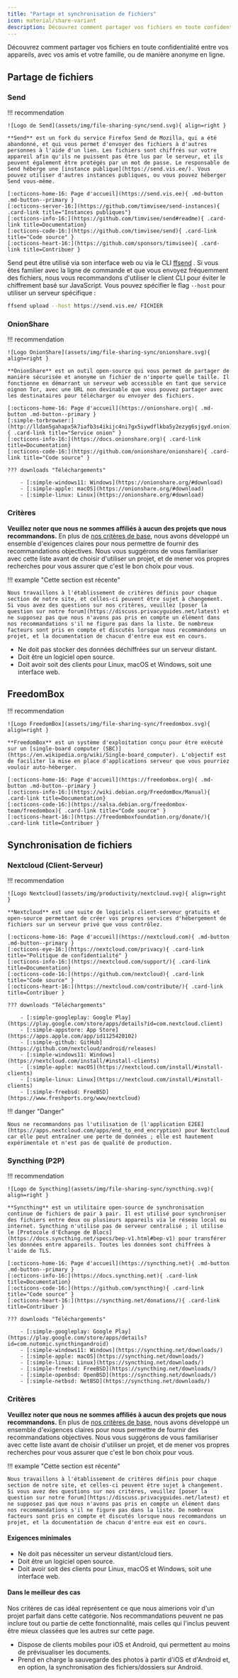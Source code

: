 ```yaml
---
title: "Partage et synchronisation de fichiers"
icon: material/share-variant
description: Découvrez comment partager vos fichiers en toute confidentialité entre vos appareils, avec vos amis et votre famille, ou de manière anonyme en ligne.
---
```


Découvrez comment partager vos fichiers en toute confidentialité entre vos appareils, avec vos amis et votre famille, ou de manière anonyme en ligne.

## Partage de fichiers

### Send

!!! recommendation

    ![Logo de Send](assets/img/file-sharing-sync/send.svg){ align=right }
    
    **Send** est un fork du service Firefox Send de Mozilla, qui a été abandonné, et qui vous permet d'envoyer des fichiers à d'autres personnes à l'aide d'un lien. Les fichiers sont chiffrés sur votre appareil afin qu'ils ne puissent pas être lus par le serveur, et ils peuvent également être protégés par un mot de passe. Le responsable de Send héberge une [instance publique](https://send.vis.ee/). Vous pouvez utiliser d'autres instances publiques, ou vous pouvez héberger Send vous-même.
    
    [:octicons-home-16: Page d'accueil](https://send.vis.ee){ .md-button .md-button--primary }
    [:octicons-server-16:](https://github.com/timvisee/send-instances){ .card-link title="Instances publiques"}
    [:octicons-info-16:](https://github.com/timvisee/send#readme){ .card-link title=Documentation}
    [:octicons-code-16:](https://github.com/timvisee/send){ .card-link title="Code source" }
    [:octicons-heart-16:](https://github.com/sponsors/timvisee){ .card-link title=Contribuer }

Send peut être utilisé via son interface web ou via le CLI [ffsend](https://github.com/timvisee/ffsend) . Si vous êtes familier avec la ligne de commande et que vous envoyez fréquemment des fichiers, nous vous recommandons d'utiliser le client CLI pour éviter le chiffrement basé sur JavaScript. Vous pouvez spécifier le flag `--host` pour utiliser un serveur spécifique :

```bash
ffsend upload --host https://send.vis.ee/ FICHIER
```

### OnionShare

!!! recommendation

    ![Logo OnionShare](assets/img/file-sharing-sync/onionshare.svg){ align=right }
    
    **OnionShare** est un outil open-source qui vous permet de partager de manière sécurisée et anonyme un fichier de n'importe quelle taille. Il fonctionne en démarrant un serveur web accessible en tant que service oignon Tor, avec une URL non devinable que vous pouvez partager avec les destinataires pour télécharger ou envoyer des fichiers.
    
    [:octicons-home-16: Page d'accueil](https://onionshare.org){ .md-button .md-button--primary }
    [:simple-torbrowser:](http://lldan5gahapx5k7iafb3s4ikijc4ni7gx5iywdflkba5y2ezyg6sjgyd.onion){ .card-link title="Service onion" }
    [:octicons-info-16:](https://docs.onionshare.org){ .card-link title=Documentation}
    [:octicons-code-16:](https://github.com/onionshare/onionshare){ .card-link title="Code source" }
    
    ??? downloads "Téléchargements"
    
        - [:simple-windows11: Windows](https://onionshare.org/#download)
        - [:simple-apple: macOS](https://onionshare.org/#download)
        - [:simple-linux: Linux](https://onionshare.org/#download)

### Critères

**Veuillez noter que nous ne sommes affiliés à aucun des projets que nous recommandons.** En plus de [nos critères de base](about/criteria.md), nous avons développé un ensemble d'exigences claires pour nous permettre de fournir des recommandations objectives. Nous vous suggérons de vous familiariser avec cette liste avant de choisir d'utiliser un projet, et de mener vos propres recherches pour vous assurer que c'est le bon choix pour vous.

!!! example "Cette section est récente"

    Nous travaillons à l'établissement de critères définis pour chaque section de notre site, et celles-ci peuvent être sujet à changement. Si vous avez des questions sur nos critères, veuillez [poser la question sur notre forum](https://discuss.privacyguides.net/latest) et ne supposez pas que nous n'avons pas pris en compte un élément dans nos recommandations s'il ne figure pas dans la liste. De nombreux facteurs sont pris en compte et discutés lorsque nous recommandons un projet, et la documentation de chacun d'entre eux est en cours.

- Ne doit pas stocker des données déchiffrées sur un serveur distant.
- Doit être un logiciel open source.
- Doit avoir soit des clients pour Linux, macOS et Windows, soit une interface web.

## FreedomBox

!!! recommendation

    ![Logo FreedomBox](assets/img/file-sharing-sync/freedombox.svg){ align=right }
    
    **FreedomBox** est un système d'exploitation conçu pour être exécuté sur un [single-board computer (SBC)](https://en.wikipedia.org/wiki/Single-board_computer). L'objectif est de faciliter la mise en place d'applications serveur que vous pourriez vouloir auto-héberger.
    
    [:octicons-home-16: Page d'accueil](https://freedombox.org){ .md-button .md-button--primary }
    [:octicons-info-16:](https://wiki.debian.org/FreedomBox/Manual){ .card-link title=Documentation}
    [:octicons-code-16:](https://salsa.debian.org/freedombox-team/freedombox){ .card-link title="Code source" }
    [:octicons-heart-16:](https://freedomboxfoundation.org/donate/){ .card-link title=Contribuer }

## Synchronisation de fichiers

### Nextcloud (Client-Serveur)

!!! recommendation

    ![Logo Nextcloud](assets/img/productivity/nextcloud.svg){ align=right }
    
    **Nextcloud** est une suite de logiciels client-serveur gratuits et open-source permettant de créer vos propres services d'hébergement de fichiers sur un serveur privé que vous contrôlez.
    
    [:octicons-home-16: Page d'accueil](https://nextcloud.com){ .md-button .md-button--primary }
    [:octicons-eye-16:](https://nextcloud.com/privacy){ .card-link title="Politique de confidentialité" }
    [:octicons-info-16:](https://nextcloud.com/support/){ .card-link title=Documentation}
    [:octicons-code-16:](https://github.com/nextcloud){ .card-link title="Code source" }
    [:octicons-heart-16:](https://nextcloud.com/contribute/){ .card-link title=Contribuer }
    
    ??? downloads "Téléchargements"
    
        - [:simple-googleplay: Google Play](https://play.google.com/store/apps/details?id=com.nextcloud.client)
        - [:simple-appstore: App Store](https://apps.apple.com/app/id1125420102)
        - [:simple-github: GitHub](https://github.com/nextcloud/android/releases)
        - [:simple-windows11: Windows](https://nextcloud.com/install/#install-clients)
        - [:simple-apple: macOS](https://nextcloud.com/install/#install-clients)
        - [:simple-linux: Linux](https://nextcloud.com/install/#install-clients)
        - [:simple-freebsd: FreeBSD](https://www.freshports.org/www/nextcloud)

!!! danger "Danger"

    Nous ne recommandons pas l'utilisation de [l'application E2EE](https://apps.nextcloud.com/apps/end_to_end_encryption) pour Nextcloud car elle peut entraîner une perte de données ; elle est hautement expérimentale et n'est pas de qualité de production.

### Syncthing (P2P)

!!! recommendation

    ![Logo de Syncthing](assets/img/file-sharing-sync/syncthing.svg){ align=right }
    
    **Syncthing** est un utilitaire open-source de synchronisation continue de fichiers de pair à pair. Il est utilisé pour synchroniser des fichiers entre deux ou plusieurs appareils via le réseau local ou internet. Syncthing n'utilise pas de serveur centralisé ; il utilise le [Protocole d'Échange de Blocs](https://docs.syncthing.net/specs/bep-v1.html#bep-v1) pour transférer les données entre appareils. Toutes les données sont chiffrées à l'aide de TLS.
    
    [:octicons-home-16: Page d'accueil](https://syncthing.net){ .md-button .md-button--primary }
    [:octicons-info-16:](https://docs.syncthing.net){ .card-link title=Documentation}
    [:octicons-code-16:](https://github.com/syncthing){ .card-link title="Code source" }
    [:octicons-heart-16:](https://syncthing.net/donations/){ .card-link title=Contribuer }
    
    ??? downloads "Téléchargements"
    
        - [:simple-googleplay: Google Play](https://play.google.com/store/apps/details?id=com.nutomic.syncthingandroid)
        - [:simple-windows11: Windows](https://syncthing.net/downloads/)
        - [:simple-apple: macOS](https://syncthing.net/downloads/)
        - [:simple-linux: Linux](https://syncthing.net/downloads/)
        - [:simple-freebsd: FreeBSD](https://syncthing.net/downloads/)
        - [:simple-openbsd: OpenBSD](https://syncthing.net/downloads/)
        - [:simple-netbsd: NetBSD](https://syncthing.net/downloads/)

### Critères

**Veuillez noter que nous ne sommes affiliés à aucun des projets que nous recommandons.** En plus de [nos critères de base](about/criteria.md), nous avons développé un ensemble d'exigences claires pour nous permettre de fournir des recommandations objectives. Nous vous suggérons de vous familiariser avec cette liste avant de choisir d'utiliser un projet, et de mener vos propres recherches pour vous assurer que c'est le bon choix pour vous.

!!! example "Cette section est récente"

    Nous travaillons à l'établissement de critères définis pour chaque section de notre site, et celles-ci peuvent être sujet à changement. Si vous avez des questions sur nos critères, veuillez [poser la question sur notre forum](https://discuss.privacyguides.net/latest) et ne supposez pas que nous n'avons pas pris en compte un élément dans nos recommandations s'il ne figure pas dans la liste. De nombreux facteurs sont pris en compte et discutés lorsque nous recommandons un projet, et la documentation de chacun d'entre eux est en cours.

#### Exigences minimales

- Ne doit pas nécessiter un serveur distant/cloud tiers.
- Doit être un logiciel open source.
- Doit avoir soit des clients pour Linux, macOS et Windows, soit une interface web.

#### Dans le meilleur des cas

Nos critères de cas idéal représentent ce que nous aimerions voir d'un projet parfait dans cette catégorie. Nos recommandations peuvent ne pas inclure tout ou partie de cette fonctionnalité, mais celles qui l'inclus peuvent être mieux classées que les autres sur cette page.

- Dispose de clients mobiles pour iOS et Android, qui permettent au moins de prévisualiser les documents.
- Prend en charge la sauvegarde des photos à partir d'iOS et d'Android et, en option, la synchronisation des fichiers/dossiers sur Android.
